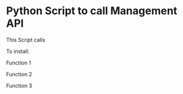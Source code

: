 # Python Script to call Management API

This Script calls 


To install:

Function 1



Function 2



Function 3 
